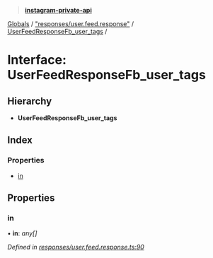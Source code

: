 > **[instagram-private-api](../README.md)**

[Globals](../globals.md) / ["responses/user.feed.response"](../modules/_responses_user_feed_response_.md) / [UserFeedResponseFb_user_tags](_responses_user_feed_response_.userfeedresponsefb_user_tags.md) /

# Interface: UserFeedResponseFb_user_tags

## Hierarchy

* **UserFeedResponseFb_user_tags**

## Index

### Properties

* [in](_responses_user_feed_response_.userfeedresponsefb_user_tags.md#in)

## Properties

###  in

• **in**: *any[]*

*Defined in [responses/user.feed.response.ts:90](https://github.com/Nerixyz/instagram-private-api/blob/e5037ee/src/responses/user.feed.response.ts#L90)*